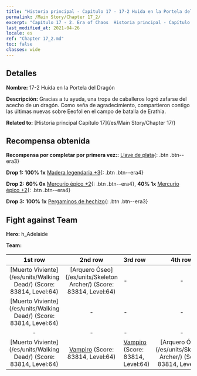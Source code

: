 ```yaml
---
title: "Historia principal - Capítulo 17 - 17-2 Huida en la Portela del Dragón"
permalink: /Main Story/Chapter 17_2/
excerpt: "Capítulo 17 - 2. Era of Chaos  Historia principal - Capítulo 17_2. 17-2 Huida en la Portela del Dragón"
last_modified_at: 2021-04-26
locale: es
ref: "Chapter 17_2.md"
toc: false
classes: wide
---
```


## Detalles

 **Nombre:** 17-2 Huida en la Portela del Dragón

 **Descripción:** Gracias a tu ayuda, una tropa de caballeros logró zafarse del acecho de un dragón. Como seña de agradecimiento, compartieron contigo las últimas nuevas sobre Eeofol en el campo de batalla de Erathia.

 **Related to:** [Historia principal Capítulo 17](/es/Main Story/Chapter 17/)

## Recompensa obtenida

 **Recompensa por completar por primera vez::** [Llave de plata](/ItemsES/con_693/){: .btn .btn--era3}

 **Drop 1:** **100% 1x** [Madera legendaria +3](/ItemsES/mat_55/){: .btn .btn--era4}

 **Drop 2:** **60% 0x** [Mercurio épico +2](/ItemsES/mat_49/){: .btn .btn--era4}, **40% 1x** [Mercurio épico +2](/ItemsES/mat_49/){: .btn .btn--era4}

 **Drop 3:** **100% 1x** [Pergaminos de hechizo](/ItemsES/con_694/){: .btn .btn--era3}


## Fight against Team
 **Hero:** h_Adelaide

 **Team:**


  | 1st row | 2nd row | 3rd row | 4th row |
  |:----:|:----:|:----|:----:|
  | [Muerto Viviente](/es/units/Walking Dead/) (Score: 83814, Level:64)  | [Arquero Óseo](/es/units/Skeleton Archer/) (Score: 83814, Level:64)  | - | - |
  | [Muerto Viviente](/es/units/Walking Dead/) (Score: 83814, Level:64)  | - | - | - |
  | - | - | - | - |
  | [Muerto Viviente](/es/units/Walking Dead/) (Score: 83814, Level:64)  | [Vampiro](/es/units/Vampire/) (Score: 83814, Level:64)  | [Vampiro](/es/units/Vampire/) (Score: 83814, Level:64)  | [Arquero Óseo](/es/units/Skeleton Archer/) (Score: 83814, Level:64)  |


